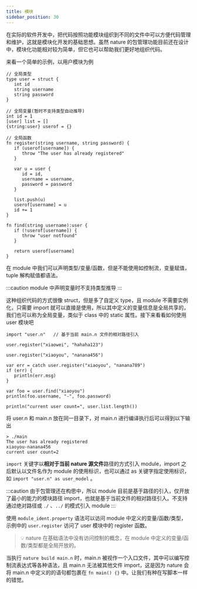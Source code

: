 ```yaml
---
title: 模块
sidebar_position: 30
---
```


在实际的软件开发中，把代码按照功能模块组织到不同的文件中可以方便代码管理和维护，这就是模块化开发的基础思想。虽然 nature 的包管理功能目前还在设计中，模块化功能相对较为简单，但它也可以帮助我们更好地组织代码。

来看一个简单的示例，以用户模块为例

```nature title='user.n'
// 全局类型
type user = struct {
   int id
   string username
   string password
}

// 全局变量(暂时不支持类型自动推导)
int id = 1
[user] list = []
{string:user} userof = {}

// 全局函数
fn register(string username, string password) {
   if (userof[username]) {
      throw "The user has already registered"
   }

   var u = user {
      id = id,
      username = username,
      password = password
   }

   list.push(u)
   userof[username] = u
   id += 1
}

fn find(string username):user {
   if (!userof[username]) {
      throw "user notfound"
   }

   return userof[username]
}
```

在 module 中我们可以声明类型/变量/函数，但是不能使用如控制流，变量赋值，tuple 解构赋值都语法。

:::caution
module 中声明变量时不支持类型推导
:::

这种组织代码的方式很像 struct，但是多了自定义 type，且 module 不需要实例化，只需要 import 就可以直接是使用，所以其中定义的变量信息是全局共享的，我们也可以称为全局变量，类似于 class 中的 static 属性。接下来看看如何使用 user 模块吧

```nature title='main.n'
import "user.n"   // 基于当前 main.n 文件的相对路径引入

user.register("xiaowei", "hahaha123")

user.register("xiaoyou", "nanana456")

var err = catch user.register("xiaoyou", "nanana789")
if (err) {
   println(err.msg)
}

var foo = user.find("xiaoyou")
println(foo.username, "-", foo.password)

println("current user count=", user.list.length())
```

将 user.n 和 main.n 放在同一目录下，对 main.n 进行编译执行后可以得到以下输出

```shell
> ./main
The user has already registered
xiaoyou-nanana456
current user count=2
```

`import` 关键字以**相对于当前 nature 源文件**路径的方式引入 module，import 之后默认以文件名作为 module 的使用标识，也可以通过 as 关键字指定使用标识，如 `import "user.n" as user_model` 。

:::caution
由于包管理还在构思中，所以 module 目前是基于路径的引入，仅开放了最小的能力的模块路径 import，也就是基于当前文件的相对路径引入。不支持通过绝对路径或 `./` 、`../` 的模式引入 module
:::

使用 `module_ident.property` 语法可以访问 module 中定义的变量/函数/类型，示例中的 `user.register` 访问了 user 模块中的 register 函数。

> 💡 nature 在基础语法中没有访问控制的概念，在 module 中定义的变量/函数/类型都是全局开放的。

当执行 `nature build main.n` 时，main.n 被视作一个入口文件，其中可以编写控制流表达式等各种语法，且 main.n 无法被其他文件 import，这是因为 nature 会将 main.n 中定义的的语句都包裹在 `fn main() {}` 中。让我们有种在写脚本一样的错觉。
